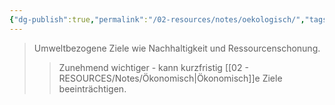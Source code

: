 ```yaml
---
{"dg-publish":true,"permalink":"/02-resources/notes/oekologisch/","tags":["unternehmensziele/kategorien","wirtschaft/bwl"],"noteIcon":"","updated":"2025-09-27T01:32:43.000+02:00"}
---
```


>Umweltbezogene Ziele wie Nachhaltigkeit und Ressourcenschonung.
>>Zunehmend wichtiger - kann kurzfristig [[02 - RESOURCES/Notes/Ökonomisch\|Ökonomisch]]e Ziele beeinträchtigen.